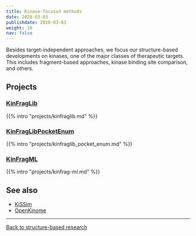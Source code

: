 ```yaml
---
title: Kinase-focused methods
date: 2020-03-03
publishdate: 2020-03-03
weight: 10
nav: false
---
```


Besides target-independent approaches, we focus our structure-based developments on kinases, one of the major classes of therapeutic targets. This includes fragment-based approaches, kinase binding site comparison, and others.

<!--more-->

## Projects

### [KinFragLib](/projects/kinfraglib/)

{{% intro "projects/kinfraglib.md" %}}

### [KinFragLibPocketEnum](/projects/kinfraglib_pocket_enum)

{{% intro "projects/kinfraglib_pocket_enum.md" %}}

### [KinFragML](/projects/kinfrag-ml/)

{{% intro "projects/kinfrag-ml.md" %}}

<!-- TODO
* `klifs_utils` -->

## See also

* [KiSSim](/projects/kissim/)
* [OpenKinome](/research/openkinome/)

***

[Back to structure-based research](/research/structure-based/)
